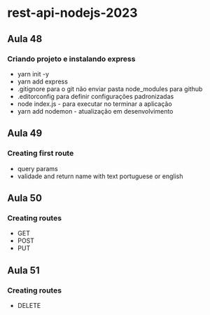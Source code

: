 # rest-api-nodejs-2023

<h2>Aula 48</h2>

<h3>Criando projeto e instalando express</h3>

- yarn init -y
- yarn add express
- .gitignore para o git não enviar pasta node_modules para github
- .editorconfig para definir configurações padronizadas
- node index.js - para executar no terminar a aplicação
- yarn add nodemon - atualização em desenvolvimento

<h2>Aula 49</h2>

<h3>Creating first route</h3>

- query params
- validade and return name with text portuguese or english

<h2>Aula 50</h2>

<h3>Creating routes</h3>

- GET
- POST
- PUT

<h2>Aula 51</h2>

<h3>Creating routes</h3>

- DELETE

